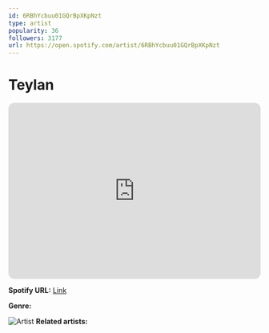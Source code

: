 ```yaml
---
id: 6RBhYcbuu01GQrBpXKpNzt
type: artist
popularity: 36
followers: 3177
url: https://open.spotify.com/artist/6RBhYcbuu01GQrBpXKpNzt
---
```

# Teylan

<iframe style="border-radius:12px" src="https://open.spotify.com/embed/artist/6RBhYcbuu01GQrBpXKpNzt" width="100%" height="352" frameBorder="0" allowfullscreen="" allow="autoplay; clipboard-write; encrypted-media; fullscreen; picture-in-picture" loading="lazy"></iframe>

**Spotify URL:** [Link](https://open.spotify.com/artist/6RBhYcbuu01GQrBpXKpNzt)

**Genre:** 

![Artist](https://i.scdn.co/image/ab6761610000e5ebd30924e0989d17573d65357a)
**Related artists:**


